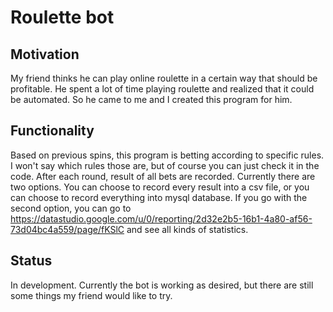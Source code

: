 # Roulette bot
## Motivation
My friend thinks he can play online roulette in a certain way that should be profitable. He spent a lot of time playing roulette and realized that it could be automated. So he came to me and I created this program for him.

## Functionality
Based on previous spins, this program is betting according to specific rules. I won't say which rules those are, but of course you can just check it in the code.
After each round, result of all bets are recorded. Currently there are two options. You can choose to record every result into a csv file, or you can choose to record everything into mysql database. If you go with the second option, you can go to https://datastudio.google.com/u/0/reporting/2d32e2b5-16b1-4a80-af56-73d04bc4a559/page/fKSlC and see all kinds of statistics.

## Status
In development. Currently the bot is working as desired, but there are still some things my friend would like to try.
